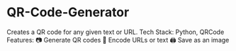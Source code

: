 # QR-Code-Generator
Creates a QR code for any given text or URL.  Tech Stack: Python, QRCode  Features: 📷 Generate QR codes 🔗 Encode URLs or text 🖨️ Save as an image
